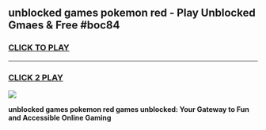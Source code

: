 
## unblocked games pokemon red - Play Unblocked Gmaes & Free #boc84
<h3>
<a href="https://news.freeplayer.one?title=unblocked_games_pokemon_red&ref=03M">CLICK TO PLAY</a></h3>
<hr>

<h3>
<a href="https://news.freeplayer.one?title=unblocked_games_pokemon_red&ref=03M">CLICK 2 PLAY</a>
  
</h3>

<a href="https://news.freeplayer.one?title=unblocked_games_pokemon_red&ref=03M"><img src="https://clearcache.store/games.png"></a>


**unblocked games pokemon red games unblocked: Your Gateway to Fun and Accessible Online Gaming**
